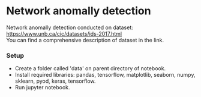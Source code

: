 # Network anomally detection
Network anomally detection conducted on dataset: https://www.unb.ca/cic/datasets/ids-2017.html  
You can find a comprehensive description of dataset in the link.
### Setup
- Create a folder called 'data' on parent directory of notebook.
- Install required libraries: pandas, tensorflow, matplotlib, seaborn, numpy, sklearn, pyod, keras, tensorflow.
- Run jupyter notebook.
